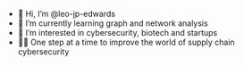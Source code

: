- 👋 Hi, I’m @leo-jp-edwards
- 🌱 I’m currently learning graph and network analysis
- 👀 I’m interested in cybersecurity, biotech and startups
- 👨‍🔬 One step at a time to improve the world of supply chain cybersecurity
